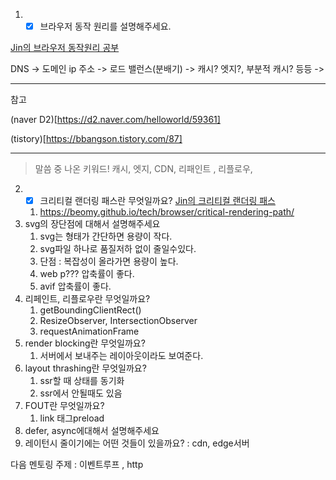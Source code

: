 1. - [x] 브라우저 동작 원리를 설명해주세요.

[Jin의 브라우저 동작원리 공부](https://gifted-clef-5c4.notion.site/CS-a7cbca8bb7364020ac24646a62898ded)

DNS -> 도메인 ip 주소 -> 로드 밸런스(분배기) -> 캐시? 엣지?, 부분적 캐시? 등등 -> 

--- 
참고 

(naver D2)[https://d2.naver.com/helloworld/59361]

(tistory)[https://bbangson.tistory.com/87]

--- 

>말씀 중 나온 키워드! 캐시, 엣지, CDN, 리패인트 , 리플로우, 

2. - [x] 크리티컬 랜더링 패스란 무엇일까요? [Jin의 크리티컬 랜더링 패스](https://gifted-clef-5c4.notion.site/CS-a7cbca8bb7364020ac24646a62898ded)
   1. https://beomy.github.io/tech/browser/critical-rendering-path/
3. svg의 장단점에 대해서 설명해주세요
   1. svg는 형태가 간단하면 용량이 작다.
   2. svg파일 하나로 품질저하 없이 줄일수있다.
   3. 단점 : 복잡성이 올라가면 용량이 높다.
   4. web p??? 압축률이 좋다.
   5. avif 압축률이 좋다.
4. 리페인트, 리플로우란 무엇일까요?
   1. getBoundingClientRect()
   2. ResizeObserver, IntersectionObserver
   3. requestAnimationFrame
5. render blocking란 무엇일까요?
   1. 서버에서 보내주는 레이아웃이라도 보여준다.
6. layout thrashing란 무엇일까요?
   1. ssr할 때 상태를 동기화
   2. ssr에서 안될때도 있음
7. FOUT란 무엇일까요?
   1. link 태그preload
8. defer, async에대해서 설명해주세요
9. 레이턴시 줄이기에는 어떤 것들이 있을까요? : cdn, edge서버

다음 멘토링 주제 : 이벤트루프 , http